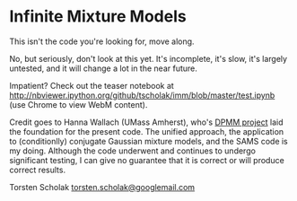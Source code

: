Infinite Mixture Models
=======================

This isn't the code you're looking for, move along.

No, but seriously, don't look at this yet. It's incomplete, it's slow, it's
largely untested, and it will change a lot in the near future.

Impatient? Check out the teaser notebook at
http://nbviewer.ipython.org/github/tscholak/imm/blob/master/test.ipynb (use Chrome to view WebM content).

Credit goes to Hanna Wallach (UMass Amherst), who's
[DPMM project](https://github.com/hannawallach/dpmm) laid the foundation for
the present code. The unified approach, the application to (conditionlly)
conjugate Gaussian mixture models, and the SAMS code is my doing. Although the
code underwent and continues to undergo significant testing, I can give no
guarantee that it is correct or will produce correct results.

Torsten Scholak <torsten.scholak@googlemail.com>
